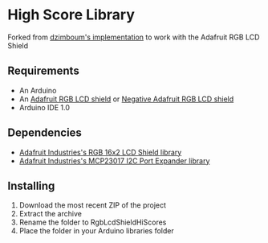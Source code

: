 High Score Library
===============

Forked from [dzimboum's implementation](https://github.com/dzimboum/DeuligneHiScores/) to work with the Adafruit RGB LCD Shield

Requirements
------------
* An Arduino
* An [Adafruit RGB LCD shield](https://www.adafruit.com/products/716) or [Negative Adafruit RGB LCD shield](http://www.adafruit.com/products/714)
* Arduino IDE 1.0

Dependencies
------------
* [Adafruit Industries's RGB 16x2 LCD Shield library](https://github.com/adafruit/Adafruit-RGB-LCD-Shield-Library)
* [Adafruit Industries's MCP23017 I2C Port Expander library](https://github.com/adafruit/Adafruit-MCP23017-Arduino-Library)

Installing
----------
1. Download the most recent ZIP of the project
1. Extract the archive
1. Rename the folder to RgbLcdShieldHiScores
1. Place the folder in your Arduino libraries folder